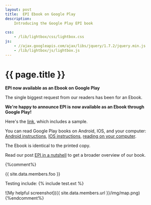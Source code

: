 ```yaml
---
layout: post
title:  EPI Ebook on Google Play
description:
    Introducing the Google Play EPI book
    
css:
    - /lib/lightbox/css/lightbox.css
js:
    - //ajax.googleapis.com/ajax/libs/jquery/1.7.2/jquery.min.js
    - /lib/lightbox/js/lightbox.js
---
```


{{ page.title }}
================


<b>EPI now available as an Ebook on Google Play</b>

The single biggest request from our readers has been for an Ebook.

<b>We're happy to announce EPI is now available as an Ebook through Google Play!</b>


Here's the 
<a href="https://play.google.com/store/books/details/Adnan_Aziz_Elements_of_Programming_Interviews?id=y6FLBQAAQBAJ">link</a>, which includes a sample.

You can read Google Play books on Android, IOS, and your computer:
<a href="https://support.google.com/googleplay/answer/2851658?hl=en">Android instructions</a>,
<a href="https://support.google.com/googleplay/answer/188504?hl=en">IOS instructions</a>,
<a href="https://support.google.com/googleplay/answer/185545">reading on your computer</a>.

The Ebook is identical to the printed copy.

Read our post <a href="2014/04/08/epi-features/">EPI in a nutshell</a> to get a broader overview of our book.

{%comment%}

{{ site.data.members.foo }}

Testing include: {% include test.ext %}

![My helpful screenshot]({{ site.data.members.url }}/img/map.png)
{%endcomment%}
